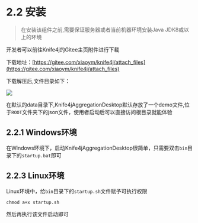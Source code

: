 # 2.2 安装

> 在安装该组件之前,需要保证服务器或者当前机器环境安装Java JDK8或以上的环境

开发者可以前往Knife4j的Gitee主页附件进行下载

下载地址：[https://gitee.com/xiaoym/knife4j/attach_files](https://gitee.com/xiaoym/knife4j/attach_files)


下载解压后,文件目录如下：

![](/knife4j/assert/desktop/desktop-introduction.png)


在默认的data目录下,Knife4jAggregationDesktop默认存放了一个demo文件,位于`ROOT`文件夹下的json文件，使用者启动后可以直接访问根目录就能体验

## 2.2.1 Windows环境

在Windows环境下，启动Knife4jAggregationDesktop很简单，只需要双击`bin`目录下的`startup.bat`即可

## 2.2.3 Linux环境

Linux环境中，给`bin`目录下的`startup.sh`文件赋予可执行权限

```shell script
chmod a+x startup.sh
```

然后再执行该文件启动即可


